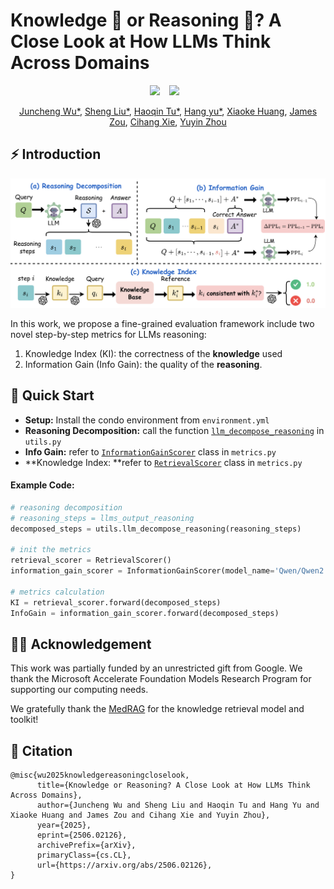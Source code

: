 <p align="center">
<h1>Knowledge 📖 or Reasoning 🤔? A Close Look at How LLMs Think Across Domains</h1>
</p>

<div align="center">
  <a href="https://ucsc-vlaa.github.io/ReasoningEval/"><img src="https://img.shields.io/static/v1?label=Project%20Page&message=Github&color=blue&logo=github-pages"></a>  
  <a href="https://arxiv.org/abs/2506.02126"><img src="https://img.shields.io/static/v1?label=Paper&message=Arxiv&color=red&logo=arxiv"></a>  
</div>

<p align="center">
<a href="https://chtholly17.github.io/" target="_blank">Juncheng Wu*</a>, 
<a href="https://shengliu66.github.io/" target="_blank">Sheng Liu*</a>, 
<a href="https://www.haqtu.me/" target="_blank">Haoqin Tu*</a>, 
<a href="https://openreview.net/profile?id=~Hang_Yu14" target="_blank">Hang yu*</a>, 
<a href="https://xk-huang.github.io/" target="_blank">Xiaoke Huang</a>, 
<a href="https://www.james-zou.com/" target="_blank">James Zou</a>, 
<a href="https://cihangxie.github.io/" target="_blank">Cihang Xie</a>, 
<a href="https://yuyinzhou.github.io/" target="_blank">Yuyin Zhou</a>
</p>

## ⚡️ Introduction

![eval_pipeline](./assets/eval_pipeline.png)

In this work, we propose a fine-grained evaluation framework include two novel step-by-step metrics for LLMs reasoning: 

1. Knowledge Index (KI): the correctness of the **knowledge** used
2. Information Gain (Info Gain): the quality of the **reasoning**.

## 🚀 Quick Start

- **Setup:** Install the condo environment from `environment.yml`
- **Reasoning Decomposition:** call the function [`llm_decompose_reasoning`](https://github.com/UCSC-VLAA/ReasoningEval/blob/c04017ec76856653f9c335b141bb30ccf0545a21/utils.py#L214C5-L214C28)  in `utils.py` 
- **Info Gain:** refer to [`InformationGainScorer`](https://github.com/UCSC-VLAA/ReasoningEval/blob/c04017ec76856653f9c335b141bb30ccf0545a21/metrics.py#L277) class in `metrics.py`
- **Knowledge Index: **refer to [`RetrievalScorer`](https://github.com/UCSC-VLAA/ReasoningEval/blob/c04017ec76856653f9c335b141bb30ccf0545a21/metrics.py#L277) class in `metrics.py`

#### Example Code:

```python
# reasoning decomposition
# reasoning_steps = llms_output_reasoning
decomposed_steps = utils.llm_decompose_reasoning(reasoning_steps)

# init the metrics
retrieval_scorer = RetrievalScorer()
information_gain_scorer = InformationGainScorer(model_name='Qwen/Qwen2.5-7B')

# metrics calculation
KI = retrieval_scorer.forward(decomposed_steps)
InfoGain = information_gain_scorer.forward(decomposed_steps)
```

## 🙏🏼 Acknowledgement

This work was partially funded by an unrestricted gift from Google. We thank the Microsoft Accelerate Foundation Models Research Program for supporting our computing needs.

We gratefully thank the [MedRAG](https://github.com/Teddy-XiongGZ/MedRAG) for the knowledge retrieval model and toolkit!

## 📖 Citation

```
@misc{wu2025knowledgereasoningcloselook,
      title={Knowledge or Reasoning? A Close Look at How LLMs Think Across Domains}, 
      author={Juncheng Wu and Sheng Liu and Haoqin Tu and Hang Yu and Xiaoke Huang and James Zou and Cihang Xie and Yuyin Zhou},
      year={2025},
      eprint={2506.02126},
      archivePrefix={arXiv},
      primaryClass={cs.CL},
      url={https://arxiv.org/abs/2506.02126}, 
}
```

